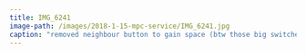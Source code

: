 ```yaml
---
title: IMG_6241
image-path: /images/2018-1-15-mpc-service/IMG_6241.jpg
caption: "removed neighbour button to gain space (btw those big switches are also replaceable)"
---
```

